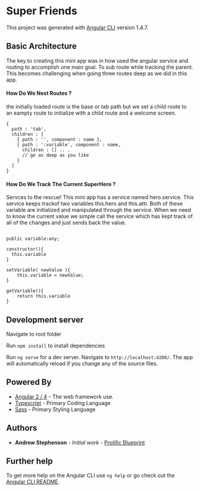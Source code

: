 # Super Friends

This project was generated with [Angular CLI](https://github.com/angular/angular-cli) version 1.4.7.

## Basic Architecture

The key to creating this mini app was in how used the angular service and routing to accomplish one main goal. To sub route while tracking the parent. This becomes challenging when going three routes deep as we did in this app.

#### How Do We Nest Routes ?

the initially loaded route is the base or tab path but we set a child route to an eampty route to initialize with a child route and a welcome screen.
```
{
  path : 'tab',
  children : [
    { path : '', component : name },
    { path : ':variable', component : name, 
      children : [] .. .
      // go as deep as you like
    }
  ]
}
```
#### How Do We Track The Current SuperHero ?

Servces to the rescue! This mini app has a service named hero.service. This service keeps trackof two variables this.hero and this.attr. Both of these variable are initialized and manipulated through the service. When we need to know the current value we simple call the service which has kept track of all of the changes and just sends back the value.

```

public variable:any;

constructor(){
  this.variable
}

setVariable( newValue ){
    this.variable = newValue;
}

getVariable(){
    return this.variable
}
```

## Development server

Navigate to root folder

Run  `npm install` to install dependencies

Run `ng serve` for a dev server. Navigate to `http://localhost:4200/`. The app will automatically reload if you change any of the source files.

## Powered By

* [Angular 2 / 4](https://angular.io/) - The web framework use.
* [Typescript](https://www.typescriptlang.org/docs/home.html) - Primary Coding Language
* [Sass](http://sass-lang.com/) - Primary Styling Language

## Authors

* **Andrew Stephenson** - *Initial work* - [Prolific Blueprint](https://github.com/ProlificBlueprint)


## Further help

To get more help on the Angular CLI use `ng help` or go check out the [Angular CLI README](https://github.com/angular/angular-cli/blob/master/README.md).
